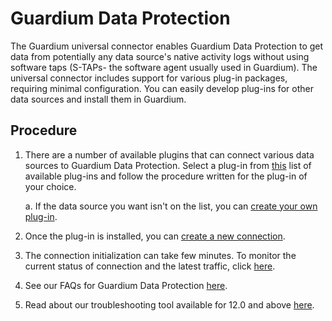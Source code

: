 # Guardium Data Protection 

The Guardium universal connector enables Guardium Data Protection to get data from potentially any data source's native activity logs without using software taps (S-TAPs- the software agent usually used in Guardium). The universal connector includes support for various plug-in packages, requiring minimal configuration. You can easily develop plug-ins for other data sources and install them in Guardium.
## Procedure

1. There are a number of available plugins that can connect various data sources to Guardium Data Protection. Select a plug-in from [this](/docs/available_plugins.md)  list of available plug-ins and follow the procedure written for the plug-in of your choice. 

    a. If the data source you want isn't on the list, you can [create your own plug-in](/docs/Guardium%20Data%20Protection/developing_plugins_gdp.md).

2. Once the plug-in is installed, you can [create a new connection](/docs/Guardium%20Data%20Protection/uc_config_gdp.md). 

3. The connection initialization can take few minutes. To monitor the current status of connection and the latest traffic, click [here](/docs/Guardium%20Data%20Protection/monitoring_GDP.md).
4. See our FAQs for Guardium Data Protection [here](/docs/Guardium%20Data%20Protection/faqs_troubleshooting_gdp.md).
5. Read about our troubleshooting tool available for 12.0 and above [here](/docs/Guardium%20Data%20Protection/troubleshooting_tool.md).
